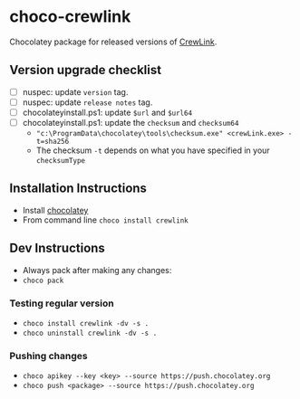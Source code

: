 # choco-crewlink

Chocolatey package for released versions of [CrewLink](https://github.com/ottomated/CrewLink).

## Version upgrade checklist

- [ ] nuspec: update `version` tag.
- [ ] nuspec: update `release notes` tag.
- [ ] chocolateyinstall.ps1: update `$url` and `$url64`
- [ ] chocolateyinstall.ps1: update the `checksum` and `checksum64`
	- `"c:\ProgramData\chocolatey\tools\checksum.exe" <crewLink.exe> -t=sha256`
	- The checksum `-t` depends on what you have specified in your `checksumType`

## Installation Instructions

- Install [chocolatey](https://chocolatey.org/install)
- From command line `choco install crewlink`

## Dev Instructions

- Always pack after making any changes:
- `choco pack`

### Testing regular version

- `choco install crewlink -dv -s .`
- `choco uninstall crewlink -dv -s .`

### Pushing changes

- `choco apikey --key <key> --source https://push.chocolatey.org` 
- `choco push <package> --source https://push.chocolatey.org` 

